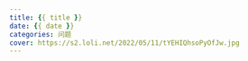 ```yaml
---
title: {{ title }}
date: {{ date }}
categories: 问题
cover: https://s2.loli.net/2022/05/11/tYEHIQhsoPyOfJw.jpg
---
```

